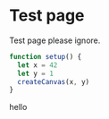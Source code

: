 ---
---

# Test page

Test page please ignore.

```js
function setup() {
  let x = 42
  let y = 1
  createCanvas(x, y)
}
```

hello

